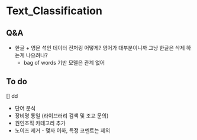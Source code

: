 # Text_Classification

## Q&A

* 한글 + 영문 섞인 데이터 전처링 어떻게? 영어가 대부분이니까 그냥 한글은 삭제 하는게 나으려나?
  * bag of words 기반 모델은 관계 없어

## To do 

[] dd
* 단어 분석
* 장비명 통일 (라이브러리 검색 및 조교 문의)
* 원인조직 카테고리 추가
* 노이즈 제거 - 몇자 이하, 특정 코멘트는 제외
